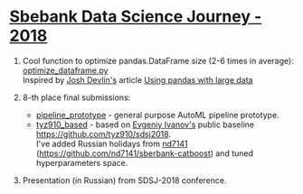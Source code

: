 # <a href=https://sdsj.sberbank.ai/ru/contest>Sbebank Data Science Journey - 2018</a>

1. Cool function to optimize pandas.DataFrame size (2-6 times in average):
<a href=https://github.com/rshekhovtsov/sdsj-2018/blob/master/optimize_dataframe.py>optimize_dataframe.py</a><br> 
Inspired by <a href=https://www.dataquest.io/blog/author/josh>Josh Devlin's</a> article <a href=https://dataquest.io/blog/pandas-big-data>Using pandas with large data</a>

2. 8-th place final submissions:
    - <a href=https://github.com/rshekhovtsov/sdsj-2018/tree/master/pipeline_prototype>pipeline_prototype</a> - general purpose AutoML pipeline prototype.
    - <a href=https://github.com/rshekhovtsov/sdsj-2018/tree/master/tyz910_based>tyz910_based</a> - based on <a href=https://github.com/tyz910>Evgeniy Ivanov's</a> public baseline https://github.com/tyz910/sdsj2018.
    <br>I've added Russian holidays from <a href=https://github.com/nd7141>nd7141</a> (https://github.com/nd7141/sberbank-catboost) and tuned hyperparameters space.

3. Presentation (in Russian) from SDSJ-2018 conference.
